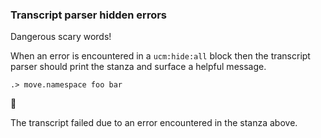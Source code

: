 
### Transcript parser hidden errors

Dangerous scary words!

When an error is encountered in a `ucm:hide:all` block
then the transcript parser should print the stanza
and surface a helpful message.

```ucm
.> move.namespace foo bar
```


🛑

The transcript failed due to an error encountered in the stanza above.
